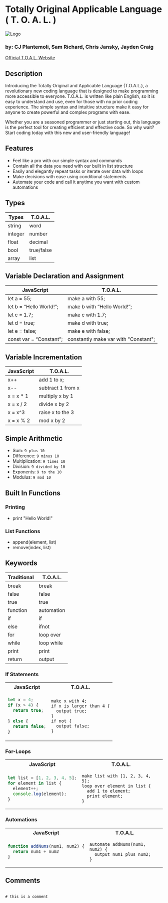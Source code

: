 # Totally Original Applicable Language ( T. O. A. L. )
![Logo](https://user-images.githubusercontent.com/70697018/214980482-a6f7f31c-f138-4bcc-a42e-be888ee06a19.png)
### by: CJ Plantemoli, Sam Richard, Chris Jansky, Jayden Craig

[Official T.O.A.L. Website](https://cplant27.github.io/)

## Description
Introducing the Totally Original and Applicable Language (T.O.A.L.), a revolutionary new coding language that is designed to make programming more accessible to everyone. T.O.A.L. is written like plain English, so it is easy to understand and use, even for those with no prior coding experience. The simple syntax and intuitive structure make it easy for anyone to create powerful and complex programs with ease.

Whether you are a seasoned programmer or just starting out, this language is the perfect tool for creating efficient and effective code. So why wait? Start coding today with this new and user-friendly language!

## Features
 - Feel like a pro with our simple syntax and commands
 - Contain all the data you need with our built in list structure
 - Easily and elegantly repeat tasks or iterate over data with loops
 - Make decisions with ease using conditional statements
 - Automate your code and call it anytime you want with custom automations

## Types

| Types   | T.O.A.L.   |
| ------- | -----------|
| string  | word       |
| integer | number     |
| float   | decimal    |
| bool    | true/false |
| array   | list       |

## Variable Declaration and Assignment
 
| JavaScript                     | T.O.A.L.                                |
| ------------------------------ | --------------------------------------- |
| let a = 55;                    | make a with 55;                         |
| let b = “Hello World!”;        | make b with “Hello World!”;             |
| let c = 1.7;                   | make c with 1.7;                        |
| let d = true;                  | make d with true;                       |
| let e = false;                 | make e with false;                      |
| const var = “Constant”;        | constantly make var with "Constant";    |

## Variable Incrementation

| JavaScript                     | T.O.A.L.            |
| ------------------------------ | ------------------- |
| x++                            | add 1 to x;         |
| x--                            | subtract 1 from x   |
| x = x * 1                      | multiply x by 1     |
| x = x / 2                      | divide x by 2       |
| x = x^3                        | raise x to the 3    |
| x = x % 2                      | mod x by 2          |

## Simple Arithmetic

- Sum: `9 plus 10`
- Difference: `9 minus 10`
- Multiplication: `9 times 10`
- Division: `9 divided by 10`
- Exponents: `9 to the 10`
- Modulus: `9 mod 10`

## Built In Functions

### Printing
 - print "Hello World!"

### List Functions
 - append(element, list)
 - remove(index, list)

## Keywords

| Traditional | T.O.A.L.    |
| ----------- | ----------- |
| break       | break       |
| false       | false       |
| true        | true        |
| function    | automation  |
| if          | if          |
| else        | ifnot       |
| for         | loop over   |
| while       | loop while  |
| print       | print       |
| return      | output      |

### If Statements

<table>
<tr> <th>JavaScript</th><th>T.O.A.L.</th><tr>
</tr>

<td>

```javascript
let x = 4;
if (x > 4) {
  return true;
  
} else {
  return false;
}
```

</td>
<td>

```
make x with 4;
if x is larger than 4 {
  output true;
}
if not {
  output false;
}
```

</td>
</table>

### For-Loops

<table>
<tr> <th>JavaScript</th><th>T.O.A.L.</th><tr>
</tr>

<td>

```javascript
let list = [1, 2, 3, 4, 5];
for element in list {
  element++;
  console.log(element);
}
```

</td>

<td>

```
make list with [1, 2, 3, 4, 5];
loop over element in list { 
  add 1 to element;
  print element; 
}
```

</td>
</table>

### Automations

<table>
<tr> <th>JavaScript</th><th>T.O.A.L.</th><tr>
</tr>

<td>

```javascript
function addNums(num1, num2) {
  return num1 + num2
}
```

</td>

<td>

```
automate addNums(num1, num2) {
  output num1 plus num2;
}
```

</td>
</table>

## Comments

```

# this is a comment

```
